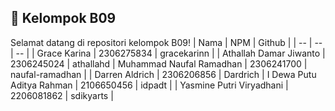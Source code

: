 ## 👥 Kelompok B09
Selamat datang di repositori kelompok B09!
| Nama | NPM | Github | 
| -- | -- | -- |
| Grace Karina | 2306275834 | gracekarinn |
| Athallah Damar Jiwanto | 2306245024 | athallahd
| Muhammad Naufal Ramadhan | 2306241700 | naufal-ramadhan |
| Darren Aldrich | 2306206856 | Dardrich
| I Dewa Putu Aditya Rahman | 2106650456 |  idpadt  |
| Yasmine Putri Viryadhani | 2206081862 | sdikyarts |
